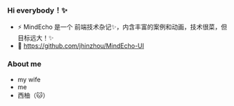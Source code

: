 ### Hi everybody！✨

- ⚡ MindEcho 是一个 前端技术杂记✨，内含丰富的案例和动画，技术很菜，但目标远大！✨
- 💬 https://github.com/jhinzhou/MindEcho-UI

### About me
  - my wife
  - me
  - 西柚（🐱）
<!--
**jhinzhou/jhinzhou** is a ✨ _special_ ✨ repository because its `README.md` (this file) appears on your GitHub profile.

Here are some ideas to get you started:

- 🔭 I’m currently working on ...
- 🌱 I’m currently learning ...
- 👯 I’m looking to collaborate on ...
- 🤔 I’m looking for help with ...
- 💬 Ask me about ...
- 📫 How to reach me: ...
- 😄 Pronouns: ...
- ⚡ Fun fact: ...
-->
